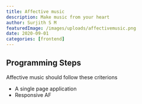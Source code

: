 ```yaml
---
title: Affective music
description: Make music from your heart 
author: Surjith S M
featuredImage: /images/uploads/affectivemusic.png
date: 2020-09-01
categories: [frontend]
---
```


## Programming Steps
Affective music should follow these criterions
- A single page application
- Responsive AF